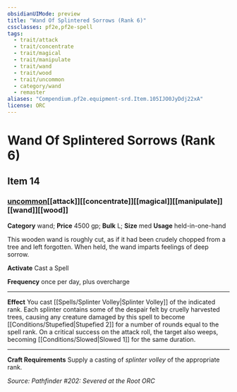 ```yaml
---
obsidianUIMode: preview
title: "Wand Of Splintered Sorrows (Rank 6)"
cssclasses: pf2e,pf2e-spell
tags:
  - trait/attack
  - trait/concentrate
  - trait/magical
  - trait/manipulate
  - trait/wand
  - trait/wood
  - trait/uncommon
  - category/wand
  - remaster
aliases: "Compendium.pf2e.equipment-srd.Item.105IJO0JyDdj22xA"
license: ORC
---
```

# Wand Of Splintered Sorrows (Rank 6)
## Item 14
### [uncommon](uncommon "Uncommon Rarity Trait")[[attack]][[concentrate]][[magical]][[manipulate]][[wand]][[wood]]

**Category** wand; 
**Price** 4500 gp; 
**Bulk** L; **Size** med
**Usage** held-in-one-hand

This wooden wand is roughly cut, as if it had been crudely chopped from a tree and left forgotten. When held, the wand imparts feelings of deep sorrow.

**Activate** Cast a Spell

**Frequency** once per day, plus overcharge

* * *

**Effect** You cast [[Spells/Splinter Volley|Splinter Volley]] of the indicated rank. Each splinter contains some of the despair felt by cruelly harvested trees, causing any creature damaged by this spell to become [[Conditions/Stupefied|Stupefied 2]] for a number of rounds equal to the spell rank. On a critical success on the attack roll, the target also weeps, becoming [[Conditions/Slowed|Slowed 1]] for the same duration.

* * *

**Craft Requirements** Supply a casting of _splinter volley_ of the appropriate rank.

*Source: Pathfinder #202: Severed at the Root*
*ORC*